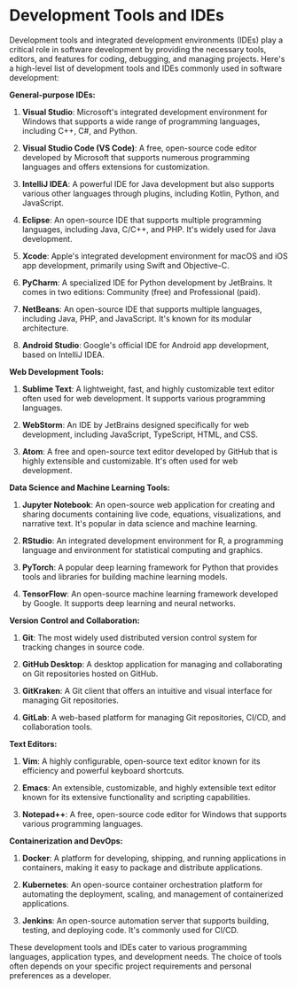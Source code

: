 # Development Tools and IDEs

Development tools and integrated development environments (IDEs) play a critical role in software development by providing the necessary tools, editors, and features for coding, debugging, and managing projects. Here's a high-level list of development tools and IDEs commonly used in software development:

**General-purpose IDEs:**

1. **Visual Studio**: Microsoft's integrated development environment for Windows that supports a wide range of programming languages, including C++, C#, and Python.

2. **Visual Studio Code (VS Code)**: A free, open-source code editor developed by Microsoft that supports numerous programming languages and offers extensions for customization.

3. **IntelliJ IDEA**: A powerful IDE for Java development but also supports various other languages through plugins, including Kotlin, Python, and JavaScript.

4. **Eclipse**: An open-source IDE that supports multiple programming languages, including Java, C/C++, and PHP. It's widely used for Java development.

5. **Xcode**: Apple's integrated development environment for macOS and iOS app development, primarily using Swift and Objective-C.

6. **PyCharm**: A specialized IDE for Python development by JetBrains. It comes in two editions: Community (free) and Professional (paid).

7. **NetBeans**: An open-source IDE that supports multiple languages, including Java, PHP, and JavaScript. It's known for its modular architecture.

8. **Android Studio**: Google's official IDE for Android app development, based on IntelliJ IDEA.

**Web Development Tools:**

1. **Sublime Text**: A lightweight, fast, and highly customizable text editor often used for web development. It supports various programming languages.

2. **WebStorm**: An IDE by JetBrains designed specifically for web development, including JavaScript, TypeScript, HTML, and CSS.

3. **Atom**: A free and open-source text editor developed by GitHub that is highly extensible and customizable. It's often used for web development.

**Data Science and Machine Learning Tools:**

1. **Jupyter Notebook**: An open-source web application for creating and sharing documents containing live code, equations, visualizations, and narrative text. It's popular in data science and machine learning.

2. **RStudio**: An integrated development environment for R, a programming language and environment for statistical computing and graphics.

3. **PyTorch**: A popular deep learning framework for Python that provides tools and libraries for building machine learning models.

4. **TensorFlow**: An open-source machine learning framework developed by Google. It supports deep learning and neural networks.

**Version Control and Collaboration:**

1. **Git**: The most widely used distributed version control system for tracking changes in source code.

2. **GitHub Desktop**: A desktop application for managing and collaborating on Git repositories hosted on GitHub.

3. **GitKraken**: A Git client that offers an intuitive and visual interface for managing Git repositories.

4. **GitLab**: A web-based platform for managing Git repositories, CI/CD, and collaboration tools.

**Text Editors:**

1. **Vim**: A highly configurable, open-source text editor known for its efficiency and powerful keyboard shortcuts.

2. **Emacs**: An extensible, customizable, and highly extensible text editor known for its extensive functionality and scripting capabilities.

3. **Notepad++**: A free, open-source code editor for Windows that supports various programming languages.

**Containerization and DevOps:**

1. **Docker**: A platform for developing, shipping, and running applications in containers, making it easy to package and distribute applications.

2. **Kubernetes**: An open-source container orchestration platform for automating the deployment, scaling, and management of containerized applications.

3. **Jenkins**: An open-source automation server that supports building, testing, and deploying code. It's commonly used for CI/CD.

These development tools and IDEs cater to various programming languages, application types, and development needs. The choice of tools often depends on your specific project requirements and personal preferences as a developer.
